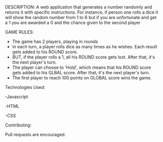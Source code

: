 DESCRIPTION:
A web application that generates a number randomly and returns it with specific instructions. For instance, if person one rolls a dice it will show the random number from 1 to 6 but if you are unfortunate and get a 1 you are awarded a 0 and the chance given to the second player



GAME RULES:  
- The game has 2 players, playing in rounds 
- In each turn, a player rolls dice as many times as he wishes. Each result gets added to his ROUND score.
- BUT, if the player rolls a 1, all his ROUND score gets lost. After that, it's the next player's turn.
- The player can choose to 'Hold', which means that his ROUND score gets added to his GLBAL score. After that, it's the next player's turn.
- The first player to reach 100 points on GLOBAL score wins the game.



Technologies Used:

-Javascript

-HTML

-CSS




Contributing:

Pull requests are encouraged.
